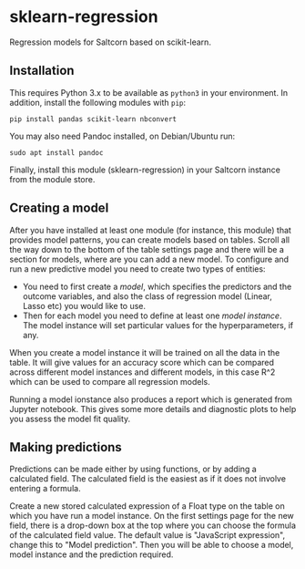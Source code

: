 # sklearn-regression

Regression models for Saltcorn based on scikit-learn.

## Installation

This requires Python 3.x to be available as `python3` in your environment. In
addition, install the following modules with `pip`:

```
pip install pandas scikit-learn nbconvert
```

You may also need Pandoc installed, on Debian/Ubuntu run:

```
sudo apt install pandoc
```

Finally, install this module (sklearn-regression) in your Saltcorn
instance from the module store.

## Creating a model

After you have installed at least one module (for instance, this module)
that provides model patterns, you can create models based on tables. Scroll
all the way down to the bottom of the table settings page and there will be a
section for models, where are you can add a new model. To configure and run
a new predictive model you need to create two types of entities:

- You need to first create a _model_, which specifies the predictors and
  the outcome variables, and also the class of regression model (Linear,
  Lasso etc) you would like to use.
- Then for each model you need to define at least one _model instance_. The
  model instance will set particular values for the hyperparameters, if any.

When you create a model instance it will be trained on all the data in the table.
It will give values for an accuracy score which can be compared across different
model instances and different models, in this case R^2 which can be used to
compare all regression models.

Running a model ionstance also produces a report which is generated from Jupyter
notebook. This gives some more details and diagnostic plots to help you assess the model fit quality.

## Making predictions

Predictions can be made either by using functions, or by adding a calculated
field. The calculated field is the easiest as if it does not involve entering
a formula.

Create a new stored calculated expression of a Float type on the table on which
you have run a model instance. On the first settings page for the new field,
there is a drop-down box at the top where you can choose the formula of the
calculated field value. The default value is "JavaScript expression", change this
to "Model prediction". Then you will be able to choose a model, model instance
and the prediction required.
